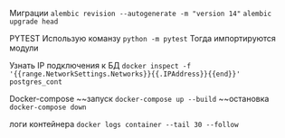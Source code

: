 Миграции
`alembic revision --autogenerate -m "version 14"`
`alembic upgrade head`


PYTEST
Использую команзу
`python -m pytest`
Тогда импортируются модули

Узнать IP подключения к БД
`docker inspect -f '{{range.NetworkSettings.Networks}}{{.IPAddress}}{{end}}' postgres_cont`

Docker-compose 
~~запуск
 `docker-compose up --build`
 ~~остановка
 `docker-compose down`
 
 логи контейнера
``` docker logs container --tail 30 --follow ```